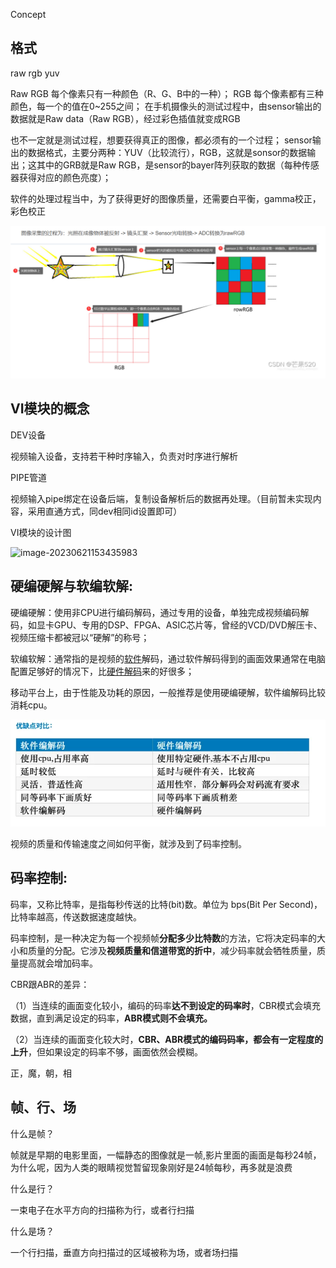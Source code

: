 Concept

## 格式

raw rgb yuv

Raw RGB 每个像素只有一种颜色（R、G、B中的一种）；
RGB 每个像素都有三种颜色，每一个的值在0~255之间；
在手机摄像头的测试过程中，由sensor输出的数据就是Raw data（Raw RGB），经过彩色插值就变成RGB

也不一定就是测试过程，想要获得真正的图像，都必须有的一个过程；
sensor输出的数据格式，主要分两种：YUV（比较流行），RGB，这就是sonsor的数据输出；这其中的GRB就是Raw RGB，是sensor的bayer阵列获取的数据（每种传感器获得对应的颜色亮度）；

软件的处理过程当中，为了获得更好的图像质量，还需要白平衡，gamma校正，彩色校正

![image-20230706193647676](image/Concept.assets/image-20230706193647676.png)

## VI模块的概念

DEV设备

视频输入设备，支持若干种时序输入，负责对时序进行解析

PIPE管道

视频输入pipe绑定在设备后端，复制设备解析后的数据再处理。（目前暂未实现内容，采用直通方式，同dev相同id设置即可）

VI模块的设计图

![image-20230621153435983](C:\Users\scl\AppData\Roaming\Typora\typora-user-images\image-20230621153435983.png)









## **硬编硬解与软编软解:**

硬编硬解：使用非CPU进行编码解码，通过专用的设备，单独完成视频编码解码，如显卡GPU、专用的DSP、FPGA、ASIC芯片等，曾经的VCD/DVD解压卡、视频压缩卡都被冠以“硬解”的称号；

软编软解：通常指的是视频的[软件](https://link.zhihu.com/?target=https%3A//baike.baidu.com/item/%E8%BD%AF%E4%BB%B6)解码，通过软件解码得到的画面效果通常在电脑配置足够好的情况下，比[硬件解码](https://link.zhihu.com/?target=https%3A//baike.baidu.com/item/%E7%A1%AC%E4%BB%B6%E8%A7%A3%E7%A0%81/3649897)来的好很多；

移动平台上，由于性能及功耗的原因，一般推荐是使用硬编硬解，软件编解码比较消耗cpu。

![img](image/Concept.assets/v2-612e7d8c580a0076f213646617e0fbfd_720w.webp)

视频的质量和传输速度之间如何平衡，就涉及到了码率控制。

## **码率控制:**



码率，又称比特率，是指每秒传送的比特(bit)数。单位为 bps(Bit Per Second)，比特率越高，传送数据速度越快。



码率控制，是一种决定为每一个视频帧**分配多少比特数**的方法，它将决定码率的大小和质量的分配。它涉及**视频质量和信道带宽的折中**，减少码率就会牺牲质量，质量提高就会增加码率。

CBR跟ABR的差异：

（1）当连续的画面变化较小，编码的码率**达不到设定的码率时**，CBR模式会填充数据，直到满足设定的码率，**ABR模式则不会填充。**

（2）当连续的画面变化较大时，**CBR、ABR模式的编码码率，都会有一定程度的上升**，但如果设定的码率不够，画面依然会模糊。

正，魔，朝，相

## 帧、行、场

什么是帧？

帧就是早期的电影里面，一幅静态的图像就是一帧,影片里面的画面是每秒24帧，为什么呢，因为人类的眼睛视觉暂留现象刚好是24帧每秒，再多就是浪费

什么是行？

一束电子在水平方向的扫描称为行，或者行扫描

什么是场？

一个行扫描，垂直方向扫描过的区域被称为场，或者场扫描